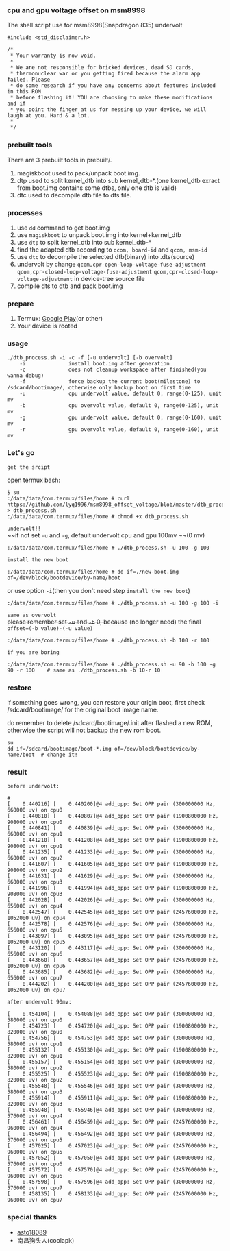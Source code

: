 ### cpu and gpu voltage offset on msm8998
The shell script use for msm8998(Snapdragon 835) undervolt

```
#include <std_disclaimer.h>

/*
 * Your warranty is now void.
 *
 * We are not responsible for bricked devices, dead SD cards,
 * thermonuclear war or you getting fired because the alarm app failed. Please
 * do some research if you have any concerns about features included in this ROM
 * before flashing it! YOU are choosing to make these modifications and if
 * you point the finger at us for messing up your device, we will laugh at you. Hard & a lot.
 *
 */
```

### prebuilt tools
There are 3 prebuilt tools in prebuilt/.  
1. magiskboot used to pack/unpack boot.img.
2. dtp used to split kernel_dtb into sub kernel_dtb-*.(one kernel_dtb exract from boot.img contains some dtbs, only one dtb is vaild)
3. dtc used to decompile dtb file to dts file.

### processes
1. use `dd` command to get boot.img
2. use `magiskboot` to unpack boot.img into kernel+kernel_dtb
3. use `dtp` to split kernel_dtb into sub kernel_dtb-*
4. find the adapted dtb according to `qcom, board-id` and `qcom, msm-id`
5. use `dtc` to decompile the selected dtb(binary) into .dts(source)
6. undervolt by change `qcom,cpr-open-loop-voltage-fuse-adjustment` `qcom,cpr-closed-loop-voltage-fuse-adjustment` `qcom,cpr-closed-loop-voltage-adjustment` in device-tree source file
7. compile dts to dtb and pack boot.img

### prepare
1. Termux: [Google Play](https://play.google.com/store/apps/details?id=com.termux)(or other)
2. Your device is rooted

### usage
```
./dtb_process.sh -i -c -f [-u undervolt] [-b overvolt] 
    -i              install boot.img after generation
    -c              does not cleanup workspace after finished(you wanna debug)
    -f              force backup the current boot(milestone) to /sdcard/bootimage/, otherwise only backup boot on first time
    -u              cpu undervolt value, default 0, range(0-125), unit mv
    -b              cpu overvolt value, default 0, range(0-125), unit mv
    -g              gpu undervolt value, default 0, range(0-160), unit mv
    -r              gpu overvolt value, default 0, range(0-160), unit mv
```

### Let's go
`get the srcipt  `

open termux bash:
```
$ su
:/data/data/com.termux/files/home # curl https://github.com/lyq1996/msm8998_offset_voltage/blob/master/dtb_process.sh > dtb_process.sh
:/data/data/com.termux/files/home # chmod +x dtb_process.sh
```

`undervolt!!`  
~~if not set `-u` and `-g`, default undervolt cpu and gpu 100mv ~~(0 mv)

```
:/data/data/com.termux/files/home # ./dtb_process.sh -u 100 -g 100
```

`install the new boot`  
```
:/data/data/com.termux/files/home # dd if=./new-boot.img of=/dev/block/bootdevice/by-name/boot
```
or use option `-i`(then you don't need step `install the new boot`)
```
:/data/data/com.termux/files/home # ./dtb_process.sh -u 100 -g 100 -i
```

`same as overvolt`  
~~please remember set `-u` and `-b` 0, because~~ (no longer need) the final `offset=(-b value)-(-u value)`
```
:/data/data/com.termux/files/home # ./dtb_process.sh -b 100 -r 100
```

`if you are boring`  
```
:/data/data/com.termux/files/home # ./dtb_process.sh -u 90 -b 100 -g 90 -r 100    # same as ./dtb_process.sh -b 10-r 10
```

### restore
if something goes wrong, you can restore your origin boot, first check /sdcard/bootimage/ for the original boot image name.    

do remember to delete /sdcard/bootimage/.init after flashed a new ROM, otherwise the script will not backup the new rom boot.
```
su
dd if=/sdcard/bootimage/boot-*.img of=/dev/block/bootdevice/by-name/boot  # change it!
```

### result
`before undervolt:`
```
# 
[    0.440216] [    0.440200]@4 add_opp: Set OPP pair (300000000 Hz, 660000 uv) on cpu0
[    0.440810] [    0.440807]@4 add_opp: Set OPP pair (1900800000 Hz, 908000 uv) on cpu0
[    0.440841] [    0.440839]@4 add_opp: Set OPP pair (300000000 Hz, 660000 uv) on cpu1
[    0.441210] [    0.441208]@4 add_opp: Set OPP pair (1900800000 Hz, 908000 uv) on cpu1
[    0.441235] [    0.441233]@4 add_opp: Set OPP pair (300000000 Hz, 660000 uv) on cpu2
[    0.441607] [    0.441605]@4 add_opp: Set OPP pair (1900800000 Hz, 908000 uv) on cpu2
[    0.441631] [    0.441629]@4 add_opp: Set OPP pair (300000000 Hz, 660000 uv) on cpu3
[    0.441996] [    0.441994]@4 add_opp: Set OPP pair (1900800000 Hz, 908000 uv) on cpu3
[    0.442028] [    0.442026]@4 add_opp: Set OPP pair (300000000 Hz, 656000 uv) on cpu4
[    0.442547] [    0.442545]@4 add_opp: Set OPP pair (2457600000 Hz, 1052000 uv) on cpu4
[    0.442578] [    0.442576]@4 add_opp: Set OPP pair (300000000 Hz, 656000 uv) on cpu5
[    0.443097] [    0.443095]@4 add_opp: Set OPP pair (2457600000 Hz, 1052000 uv) on cpu5
[    0.443120] [    0.443117]@4 add_opp: Set OPP pair (300000000 Hz, 656000 uv) on cpu6
[    0.443660] [    0.443657]@4 add_opp: Set OPP pair (2457600000 Hz, 1052000 uv) on cpu6
[    0.443685] [    0.443682]@4 add_opp: Set OPP pair (300000000 Hz, 656000 uv) on cpu7
[    0.444202] [    0.444200]@4 add_opp: Set OPP pair (2457600000 Hz, 1052000 uv) on cpu7
```
`after undervolt 90mv:`
```
[    0.454104] [    0.454088]@4 add_opp: Set OPP pair (300000000 Hz, 580000 uv) on cpu0
[    0.454723] [    0.454720]@4 add_opp: Set OPP pair (1900800000 Hz, 820000 uv) on cpu0
[    0.454756] [    0.454753]@4 add_opp: Set OPP pair (300000000 Hz, 580000 uv) on cpu1
[    0.455132] [    0.455130]@4 add_opp: Set OPP pair (1900800000 Hz, 820000 uv) on cpu1
[    0.455157] [    0.455154]@4 add_opp: Set OPP pair (300000000 Hz, 580000 uv) on cpu2
[    0.455525] [    0.455523]@4 add_opp: Set OPP pair (1900800000 Hz, 820000 uv) on cpu2
[    0.455548] [    0.455546]@4 add_opp: Set OPP pair (300000000 Hz, 580000 uv) on cpu3
[    0.455914] [    0.455911]@4 add_opp: Set OPP pair (1900800000 Hz, 820000 uv) on cpu3
[    0.455948] [    0.455946]@4 add_opp: Set OPP pair (300000000 Hz, 576000 uv) on cpu4
[    0.456461] [    0.456459]@4 add_opp: Set OPP pair (2457600000 Hz, 960000 uv) on cpu4
[    0.456494] [    0.456492]@4 add_opp: Set OPP pair (300000000 Hz, 576000 uv) on cpu5
[    0.457025] [    0.457023]@4 add_opp: Set OPP pair (2457600000 Hz, 960000 uv) on cpu5
[    0.457052] [    0.457050]@4 add_opp: Set OPP pair (300000000 Hz, 576000 uv) on cpu6
[    0.457572] [    0.457570]@4 add_opp: Set OPP pair (2457600000 Hz, 960000 uv) on cpu6
[    0.457598] [    0.457596]@4 add_opp: Set OPP pair (300000000 Hz, 576000 uv) on cpu7
[    0.458135] [    0.458133]@4 add_opp: Set OPP pair (2457600000 Hz, 960000 uv) on cpu7
```

### special thanks
* [asto18089](https://github.com/asto18089)
* 南昌狗头人(coolapk)